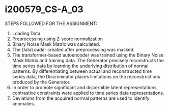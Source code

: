 # i200579_CS-A_03
STEPS FOLLOWED FOR THE ASSIGNMENT:
1. Loading Data
2. Preprocessing using Z-score normalization
3. Binary Noise Mask Matrix was calculated.
4. The DataLoader created after preprocessing was masked.
5. The transformer-based autoencoder was trained using the Binary Noise Mask Matrix and training data. The Generator precisely reconstructs the time series data by learning the underlying distribution of normal patterns. By differentiating between actual and reconstructed time series data, the Discriminator places limitations on the reconstructions produced by the Generator.
6. In order to promote significant and discernible latent representations, contrastive constraints were applied to time series data representations.
7. Deviations from the acquired normal patterns are used to identify anomalies.
